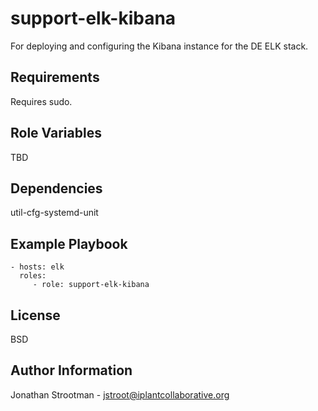 support-elk-kibana
=============

For deploying and configuring the Kibana instance for the DE ELK stack.

Requirements
------------

Requires sudo.

Role Variables
--------------

TBD

Dependencies
------------

util-cfg-systemd-unit

Example Playbook
----------------

    - hosts: elk
      roles:
         - role: support-elk-kibana

License
-------

BSD

Author Information
------------------

Jonathan Strootman - jstroot@iplantcollaborative.org
